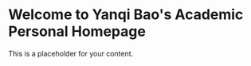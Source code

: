 <!DOCTYPE html>
<html lang="en">
<head>
    <meta charset="UTF-8">
    <meta name="viewport" content="width=device-width, initial-scale=1.0">
    <title>Yanqi Bao's Academic Personal Homepage</title>
</head>
<body>
    <h1>Welcome to Yanqi Bao's Academic Personal Homepage</h1>
    <p>This is a placeholder for your content.</p>
</body>
</html>
